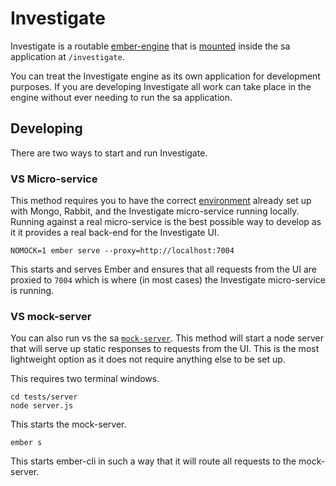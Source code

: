 # Investigate

Investigate is a routable [ember-engine](https://github.com/ember-engines/ember-engines) that is [mounted](https://github.com/ember-engines/ember-engines.com/blob/66759f39726617b3a17f1f0088ccd78ac73380ce/markdown/guide/mounting-engines.md#routable-engines) inside the sa application at `/investigate`.

You can treat the Investigate engine as its own application for development purposes. If you are developing Investigate all work can take place in the engine without ever needing to run the sa application.

## Developing

There are two ways to start and run Investigate.

### VS Micro-service

This method requires you to have the correct [environment](https://wiki.na.rsa.net/pages/viewpage.action?spaceKey=~garalj&title=NW-UI) already set up with Mongo, Rabbit, and the Investigate micro-service running locally. Running against a real micro-service is the best possible way to develop as it it provides a real back-end for the Investigate UI.

```
NOMOCK=1 ember serve --proxy=http://localhost:7004
```

This starts and serves Ember and ensures that all requests from the UI are proxied to `7004` which is where (in most cases) the Investigate micro-service is running.

### VS mock-server

You can also run vs the sa [`mock-server`](https://github.rsa.lab.emc.com/asoc/sa-ui/tree/master/mock-server). This method will start a node server that will serve up static responses to requests from the UI. This is the most lightweight option as it does not require anything else to be set up.

This requires two terminal windows.

```
cd tests/server
node server.js
```

This starts the mock-server.

```
ember s
```

This starts ember-cli in such a way that it will route all requests to the mock-server.

